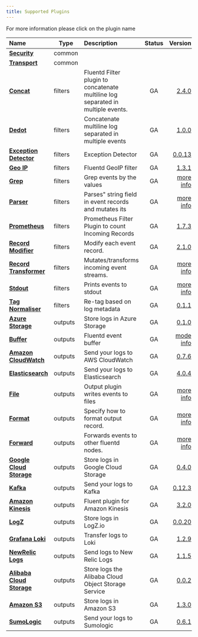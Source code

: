 ```yaml
---
title: Supported Plugins
---
```


For more information please click on the plugin name
<center>

| Name | Type | Description | Status |Version |
|:---|---|:---|:---:|---:|
| **[Security](common/security.md)** | common |  |  | []() |
| **[Transport](common/transport.md)** | common |  |  | []() |
| **[Concat](filters/concat.md)** | filters | Fluentd Filter plugin to concatenate multiline log separated in multiple events. | GA | [2.4.0](https://github.com/fluent-plugins-nursery/fluent-plugin-concat) |
| **[Dedot](filters/dedot.md)** | filters | Concatenate multiline log separated in multiple events | GA | [1.0.0](https://github.com/lunardial/fluent-plugin-dedot_filter) |
| **[Exception Detector](filters/detect_exceptions.md)** | filters | Exception Detector | GA | [0.0.13](https://github.com/GoogleCloudPlatform/fluent-plugin-detect-exceptions) |
| **[Geo IP](filters/geoip.md)** | filters | Fluentd GeoIP filter | GA | [1.3.1](https://github.com/y-ken/fluent-plugin-geoip) |
| **[Grep](filters/grep.md)** | filters | Grep events by the values | GA | [more info](https://docs.fluentd.org/filter/grep) |
| **[Parser](filters/parser.md)** | filters | Parses" string field in event records and mutates its | GA | [more info](https://docs.fluentd.org/filter/parser) |
| **[Prometheus](filters/prometheus.md)** | filters | Prometheus Filter Plugin to count Incoming Records | GA | [1.7.3](https://github.com/fluent/fluent-plugin-prometheus#prometheus-outputfilter-plugin) |
| **[Record Modifier](filters/record_modifier.md)** | filters | Modify each event record. | GA | [2.1.0](https://github.com/repeatedly/fluent-plugin-record-modifier) |
| **[Record Transformer](filters/record_transformer.md)** | filters | Mutates/transforms incoming event streams. | GA | [more info](https://docs.fluentd.org/filter/record_transformer) |
| **[Stdout](filters/stdout.md)** | filters | Prints events to stdout | GA | [more info](https://docs.fluentd.org/filter/stdout) |
| **[Tag Normaliser](filters/tagnormaliser.md)** | filters | Re-tag based on log metadata | GA | [0.1.1](https://github.com/banzaicloud/fluent-plugin-tag-normaliser) |
| **[Azure Storage](outputs/azurestore.md)** | outputs | Store logs in Azure Storage | GA | [0.1.0](https://github.com/htgc/fluent-plugin-azurestorage/releases/tag/v0.1.0) |
| **[Buffer](outputs/buffer.md)** | outputs | Fluentd event buffer | GA | [mode info](https://docs.fluentd.org/configuration/buffer-section) |
| **[Amazon CloudWatch](outputs/cloudwatch.md)** | outputs | Send your logs to AWS CloudWatch | GA | [0.7.6](https://github.com/banzaicloud/fluent-plugin-cloudwatch-logs/releases/tag/v0.7.6) |
| **[Elasticsearch](outputs/elasticsearch.md)** | outputs | Send your logs to Elasticsearch | GA | [4.0.4](https://github.com/uken/fluent-plugin-elasticsearch/releases/tag/v4.0.4) |
| **[File](outputs/file.md)** | outputs | Output plugin writes events to files | GA | [more info](https://docs.fluentd.org/output/file) |
| **[Format](outputs/format.md)** | outputs | Specify how to format output record. | GA | [more info](https://docs.fluentd.org/configuration/format-section) |
| **[Forward](outputs/forward.md)** | outputs | Forwards events to other fluentd nodes. | GA | [more info](https://docs.fluentd.org/output/forward) |
| **[Google Cloud Storage](outputs/gcs.md)** | outputs | Store logs in Google Cloud Storage | GA | [0.4.0](https://github.com/banzaicloud/fluent-plugin-gcs) |
| **[Kafka](outputs/kafka.md)** | outputs | Send your logs to Kafka | GA | [0.12.3](https://github.com/fluent/fluent-plugin-kafka/releases/tag/v0.12.3) |
| **[Amazon Kinesis](outputs/kinesis_stream.md)** | outputs | Fluent plugin for Amazon Kinesis | GA | [3.2.0](https://github.com/awslabs/aws-fluent-plugin-kinesis/releases/tag/v3.2.0) |
| **[LogZ](outputs/logz.md)** | outputs | Store logs in LogZ.io | GA | [0.0.20](https://github.com/logzio/fluent-plugin-logzio/releases/tag/v0.0.20) |
| **[Grafana Loki](outputs/loki.md)** | outputs | Transfer logs to Loki | GA | [1.2.9](https://github.com/grafana/loki/tree/master/fluentd/fluent-plugin-grafana-loki) |
| **[NewRelic Logs](outputs/newrelic.md)** | outputs | Send logs to New Relic Logs | GA | [1.1.5](https://github.com/newrelic/newrelic-fluentd-output) |
| **[Alibaba Cloud Storage](outputs/oss.md)** | outputs | Store logs the Alibaba Cloud Object Storage Service | GA | [0.0.2](https://github.com/aliyun/fluent-plugin-oss) |
| **[Amazon S3](outputs/s3.md)** | outputs | Store logs in Amazon S3 | GA | [1.3.0](https://github.com/fluent/fluent-plugin-s3/releases/tag/v1.3.0) |
| **[SumoLogic](outputs/sumologic.md)** | outputs | Send your logs to Sumologic | GA | [0.6.1](https://github.com/SumoLogic/fluentd-output-sumologic/releases/tag/1.6.1) |
</center>

